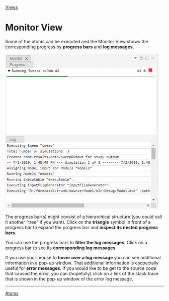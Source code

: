 [Views](../views.md)

#	Monitor View

Some of the atoms can be executed and the Monitor View shows the corresponding progress by **progress bars** and **log messages**. 

<img src="../images/monitor_view.png">

The progress bar(s) might consist of a hierarchical structure (you could call it another "tree" if you want). Click on the **triangle** symbol in front of a progress bar to expand the progress bar and **inspect its nested progress bars**. 

You can use the progress bars to **filter the log messages**. Click on a progress bar to see its **corresponding log messages**.

If you use your mouse to **hover over a log message** you can see additional information in a pop-up window. That additional information is escpecially useful for **error messages**. If you would like to be get to the source code that caused the error, you can (hopefully) click on a link of the stack trace that is shown in the pop-up window of the error log message.  


----
[Atoms](../atoms.md)
